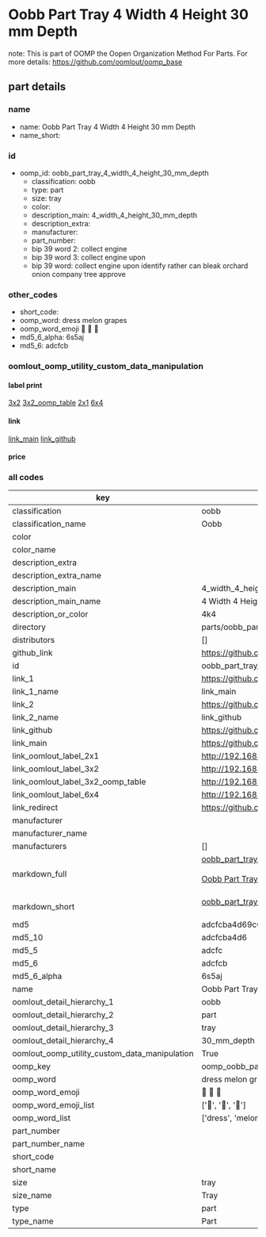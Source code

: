 # Oobb Part Tray 4 Width 4 Height 30 mm Depth  

note: This is part of OOMP the Oopen Organization Method For Parts. For more details: https://github.com/oomlout/oomp_base

##  part details
  







### name
* name: Oobb Part Tray 4 Width 4 Height 30 mm Depth
* name_short: 
### id
* oomp_id: oobb_part_tray_4_width_4_height_30_mm_depth
  * classification: oobb
  * type: part
  * size: tray
  * color: 
  * description_main: 4_width_4_height_30_mm_depth
  * description_extra: 
  * manufacturer: 
  * part_number: 
  * bip 39 word 2: collect engine
  * bip 39 word 3: collect engine upon
  * bip 39 word: collect engine upon identify rather can bleak orchard onion company tree approve

### other_codes
* short_code: 
* oomp_word: dress melon grapes
* oomp_word_emoji :dress: :melon: :grapes:
* md5_6_alpha: 6s5aj
* md5_6: adcfcb






### oomlout_oomp_utility_custom_data_manipulation
#### label print
[3x2](http://192.168.1.245:1112/?label=oomp%206s5aj)
[3x2_oomp_table](http://192.168.1.108:1112/?label=oomp%206s5aj)
[2x1](http://192.168.1.242:1112/?label=oomp%206s5aj)
[6x4](http://192.168.1.55:1112/?label=oomp%206s5aj)    

#### link

[link_main](https://github.com/oomlout/oomlout_oomp_version_1_messy/tree/main/parts/oobb_part_tray_4_width_4_height_30_mm_depth) [link_github](https://github.com/oomlout/oomlout_oomp_version_1_messy/tree/main/parts/oobb_part_tray_4_width_4_height_30_mm_depth)                             

#### price







### all codes 
| key | value |  
| --- | --- |  
| classification | oobb |  
| classification_name | Oobb |  
| color |  |  
| color_name |  |  
| description_extra |  |  
| description_extra_name |  |  
| description_main | 4_width_4_height_30_mm_depth |  
| description_main_name | 4 Width 4 Height 30 mm Depth |  
| description_or_color | 4k4 |  
| directory | parts/oobb_part_tray_4_width_4_height_30_mm_depth |  
| distributors | [] |  
| github_link | https://github.com/oomlout/oomlout_oomp_part_src/tree/main/parts/oobb_part_tray_4_width_4_height_30_mm_depth |  
| id | oobb_part_tray_4_width_4_height_30_mm_depth |  
| link_1 | https://github.com/oomlout/oomlout_oomp_version_1_messy/tree/main/parts/oobb_part_tray_4_width_4_height_30_mm_depth |  
| link_1_name | link_main |  
| link_2 | https://github.com/oomlout/oomlout_oomp_version_1_messy/tree/main/parts/oobb_part_tray_4_width_4_height_30_mm_depth |  
| link_2_name | link_github |  
| link_github | https://github.com/oomlout/oomlout_oomp_version_1_messy/tree/main/parts/oobb_part_tray_4_width_4_height_30_mm_depth |  
| link_main | https://github.com/oomlout/oomlout_oomp_version_1_messy/tree/main/parts/oobb_part_tray_4_width_4_height_30_mm_depth |  
| link_oomlout_label_2x1 | http://192.168.1.242:1112/?label=oomp%206s5aj |  
| link_oomlout_label_3x2 | http://192.168.1.245:1112/?label=oomp%206s5aj |  
| link_oomlout_label_3x2_oomp_table | http://192.168.1.108:1112/?label=oomp%206s5aj |  
| link_oomlout_label_6x4 | http://192.168.1.55:1112/?label=oomp%206s5aj |  
| link_redirect | https://github.com/oomlout/oomlout_oomp_version_1_messy/tree/main/parts/oobb_part_tray_4_width_4_height_30_mm_depth |  
| manufacturer |  |  
| manufacturer_name |  |  
| manufacturers | [] |  
| markdown_full | [oobb_part_tray_4_width_4_height_30_mm_depth](none)<br>[](none)<br>[Oobb Part Tray 4 Width 4 Height 30 Mm Depth](none)<br><br> |  
| markdown_short | [oobb_part_tray_4_width_4_height_30_mm_depth](none)<br><br> |  
| md5 | adcfcba4d69c02f083d92709ddd2996c |  
| md5_10 | adcfcba4d6 |  
| md5_5 | adcfc |  
| md5_6 | adcfcb |  
| md5_6_alpha | 6s5aj |  
| name | Oobb Part Tray 4 Width 4 Height 30 mm Depth |  
| oomlout_detail_hierarchy_1 | oobb |  
| oomlout_detail_hierarchy_2 | part |  
| oomlout_detail_hierarchy_3 | tray |  
| oomlout_detail_hierarchy_4 | 30_mm_depth |  
| oomlout_oomp_utility_custom_data_manipulation | True |  
| oomp_key | oomp_oobb_part_tray_4_width_4_height_30_mm_depth |  
| oomp_word | dress melon grapes |  
| oomp_word_emoji | :dress: :melon: :grapes: |  
| oomp_word_emoji_list | [':dress:', ':melon:', ':grapes:'] |  
| oomp_word_list | ['dress', 'melon', 'grapes'] |  
| part_number |  |  
| part_number_name |  |  
| short_code |  |  
| short_name |  |  
| size | tray |  
| size_name | Tray |  
| type | part |  
| type_name | Part |  
